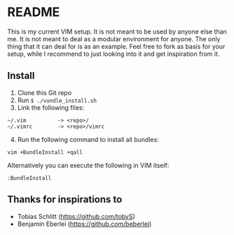 # README

This is my current VIM setup. It is not meant to be used by anyone else
than me. It is not meant to deal as a modular environment for anyone.
The only thing that it can deal for is as an example. Feel free to fork
as basis for your setup, while I recommend to just looking into it and
get inspiration from it.

## Install

1. Clone this Git repo
2. Run `$ ./vundle_install.sh`
3. Link the following files:

```
~/.vim          -> <repo>/
~/.vimrc        -> <repo>/vimrc
```

4. Run the following command to install all bundles:

```
vim +BundleInstall +qall
```

Alternatively you can execute the following in VIM itself:

```
:BundleInstall
```

## Thanks for inspirations to

-   Tobias Schlitt (<https://github.com/tobyS>)
-   Benjamin Eberlei (<https://github.com/beberlei>)


